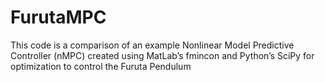 # FurutaMPC

This code is a comparison of an example Nonlinear Model Predictive Controller (nMPC) created using MatLab’s fmincon and Python’s SciPy for optimization to control the Furuta Pendulum 
